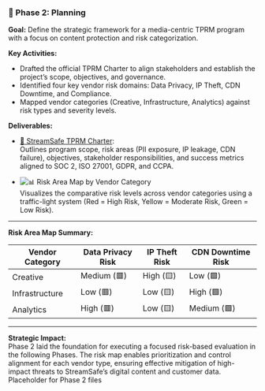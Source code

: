 ### 📘 Phase 2: Planning

**Goal:** Define the strategic framework for a media-centric TPRM program with a focus on content protection and risk categorization.

**Key Activities:**
- Drafted the official TPRM Charter to align stakeholders and establish the project’s scope, objectives, and governance.
- Identified four key vendor risk domains: Data Privacy, IP Theft, CDN Downtime, and Compliance.
- Mapped vendor categories (Creative, Infrastructure, Analytics) against risk types and severity levels.

**Deliverables:**
- [📄 StreamSafe TPRM Charter](https://github.com/Joney2025/StreamSafe-TPRM/blob/main/StreamSafe_TPRM_Charter.docx):  
  Outlines program scope, risk areas (PII exposure, IP leakage, CDN failure), objectives, stakeholder responsibilities, and success metrics aligned to SOC 2, ISO 27001, GDPR, and CCPA.

- ![📊 Risk Area Map by Vendor Category](https://github.com/Joney2025/StreamSafe-TPRM/blob/main/risk%20area%20map.png)  
  Visualizes the comparative risk levels across vendor categories using a traffic-light system (Red = High Risk, Yellow = Moderate Risk, Green = Low Risk).

---

**Risk Area Map Summary:**

| Vendor Category | Data Privacy Risk | IP Theft Risk | CDN Downtime Risk |
|------------------|-------------------|----------------|--------------------|
| Creative         | Medium (🟥)        | High (🟨)       | Low (🟩)            |
| Infrastructure   | Low (🟥)           | Low (🟨)        | High (🟩)           |
| Analytics        | High (🟥)          | Low (🟨)        | Medium (🟩)         |

---

**Strategic Impact:**  
Phase 2 laid the foundation for executing a focused risk-based evaluation in the following Phases. The risk map enables prioritization and control alignment for each vendor type, ensuring effective mitigation of high-impact threats to StreamSafe’s digital content and customer data.
Placeholder for Phase 2 files
